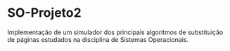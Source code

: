 # SO-Projeto2
Implementação de um simulador dos principais algoritmos de substituição de páginas estudados na disciplina de Sistemas Operacionais.
